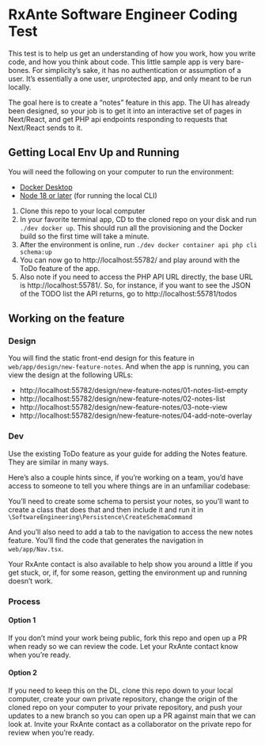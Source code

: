 # RxAnte Software Engineer Coding Test

This test is to help us get an understanding of how you work, how you write code, and how you think about code. This little sample app is very bare-bones. For simplicity’s sake, it has no authentication or assumption of a user. It’s essentially a one user, unprotected app, and only meant to be run locally.

The goal here is to create a “notes” feature in this app. The UI has already been designed, so your job is to get it into an interactive set of pages in Next/React, and get PHP api endpoints responding to requests that Next/React sends to it.

## Getting Local Env Up and Running

You will need the following on your computer to run the environment:

- [Docker Desktop](https://www.docker.com/products/docker-desktop/)
- [Node 18 or later](https://formulae.brew.sh/formula/node#default) (for running the local CLI)

1. Clone this repo to your local computer
2. In your favorite terminal app, CD to the cloned repo on your disk and run `./dev docker up`. This should run all the provisioning and the Docker build so the first time will take a minute.
3. After the environment is online, run `./dev docker container api php cli schema:up`
4. You can now go to http://localhost:55782/ and play around with the ToDo feature of the app.
5. Also note if you need to access the PHP API URL directly, the base URL is http://localhost:55781/. So, for instance, if you want to see the JSON of the TODO list the API returns, go to http://localhost:55781/todos

## Working on the feature

### Design

You will find the static front-end design for this feature in `web/app/design/new-feature-notes`. And when the app is running, you can view the design at the following URLs:

- http://localhost:55782/design/new-feature-notes/01-notes-list-empty
- http://localhost:55782/design/new-feature-notes/02-notes-list
- http://localhost:55782/design/new-feature-notes/03-note-view
- http://localhost:55782/design/new-feature-notes/04-add-note-overlay

### Dev

Use the existing ToDo feature as your guide for adding the Notes feature. They are similar in many ways.

Here’s also a couple hints since, if you’re working on a team, you’d have access to someone to tell you where things are in an unfamiliar codebase:

You’ll need to create some schema to persist your notes, so you’ll want to create a class that does that and then include it and run it in `\SoftwareEngineering\Persistence\CreateSchemaCommand`

And you’ll also need to add a tab to the navigation to access the new notes feature. You’ll find the code that generates the navigation in `web/app/Nav.tsx`.

Your RxAnte contact is also available to help show you around a little if you get stuck, or, if, for some reason, getting the environment up and running doesn’t work.

### Process

#### Option 1

If you don’t mind your work being public, fork this repo and open up a PR when ready so we can review the code. Let your RxAnte contact know when you’re ready.

#### Option 2

If you need to keep this on the DL, clone this repo down to your local computer, create your own private repository, change the origin of the cloned repo on your computer to your private repository, and push your updates to a new branch so you can open up a PR against main that we can look at. Invite your RxAnte contact as a collaborator on the private repo for review when you’re ready.
